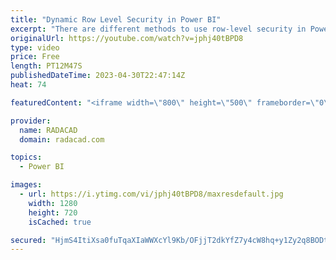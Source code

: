```yaml
---
title: "Dynamic Row Level Security in Power BI"
excerpt: "There are different methods to use row-level security in Power BI; You can set up Row Level Security in Power BI itself or through a live connection from a data source such as SSAS Tabular. However, row-level security defined in the ways mentioned in the articles above isn’t dynamic. By dynamic row-level"
originalUrl: https://youtube.com/watch?v=jphj40tBPD8
type: video
price: Free
length: PT12M47S
publishedDateTime: 2023-04-30T22:47:14Z
heat: 74

featuredContent: "<iframe width=\"800\" height=\"500\" frameborder=\"0\" src=\"https://www.youtube.com/embed/jphj40tBPD8\" allow=\"accelerometer; autoplay; encrypted-media; gyroscope; picture-in-picture\" allowfullscreen></iframe>"

provider:
  name: RADACAD
  domain: radacad.com

topics:
  - Power BI

images:
  - url: https://i.ytimg.com/vi/jphj40tBPD8/maxresdefault.jpg
    width: 1280
    height: 720
    isCached: true

secured: "HjmS4ItiXsa0fuTqaXIaWWXcYl9Kb/OFjjT2dkYfZ7y4cW8hq+y1Zy2q8BODtdRvWtubDZxp63gyaCFYV3qtj/i1JJZ+wBpTqgJcy8P6ef9sIbESOhV3N1U86hQ+dJcJDszLvyo88dahWE2CeVyah0rM8PbPTBkD0++qzG1Dh0xJkD/bS1STMidhTWsDJq/I3u9eI9PLpX7tO3VDN5sG00pOdHT3uDM4l/XdvaqItol3grz1Q9C7k9xo0B77gPVx7jS9KRvpKwDJuvMUDjQ6i2NuX49OgHwp0WK3xiSpjC0WmCMVFZGZbU7DbK5Maq4uw6VSLAeJJVVANt1C3T2OzwTTxYyvdRqNUBqNDfaybWnhMMEpbA7hEE/MaKCsaJfn/cayA1fYbxQIyxBwsBENjXWr4ieF7Ycf/ekEbY7Yf2U=;/IbSU1vqjZSijKKHxcd4ZQ=="
---
```



